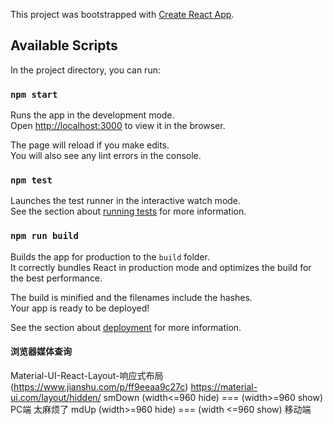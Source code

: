 This project was bootstrapped with [Create React App](https://github.com/facebook/create-react-app).

## Available Scripts

In the project directory, you can run:

### `npm start`

Runs the app in the development mode.<br>
Open [http://localhost:3000](http://localhost:3000) to view it in the browser.

The page will reload if you make edits.<br>
You will also see any lint errors in the console.

### `npm test`

Launches the test runner in the interactive watch mode.<br>
See the section about [running tests](https://facebook.github.io/create-react-app/docs/running-tests) for more information.

### `npm run build`

Builds the app for production to the `build` folder.<br>
It correctly bundles React in production mode and optimizes the build for the best performance.

The build is minified and the filenames include the hashes.<br>
Your app is ready to be deployed!

See the section about [deployment](https://facebook.github.io/create-react-app/docs/deployment) for more information.

#### 浏览器媒体查询 
Material-UI-React-Layout-响应式布局(https://www.jianshu.com/p/ff9eeaa9c27c)
https://material-ui.com/layout/hidden/
smDown (width<=960 hide) === (width>=960 show) PC端 太麻烦了
mdUp (width>=960 hide) === (width <=960 show) 移动端